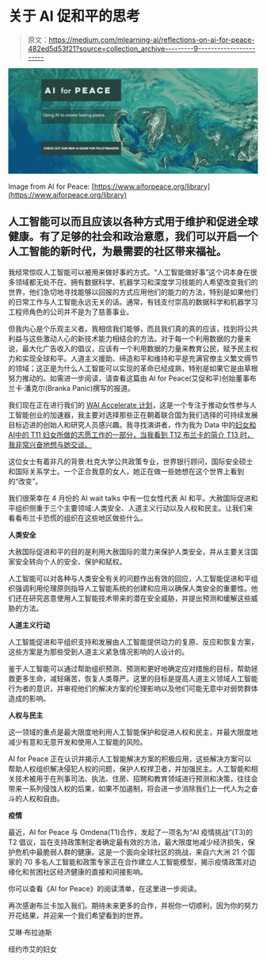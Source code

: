 # 关于 AI 促和平的思考

> 原文：<https://medium.com/mlearning-ai/reflections-on-ai-for-peace-482ed5d53f21?source=collection_archive---------9----------------------->

![](img/b6eb0047dcb4c6e5788f97c9ea93d192.png)

Image from AI for Peace: [https://www.aiforpeace.org/library](https://www.aiforpeace.org/library)

## 人工智能可以而且应该以各种方式用于维护和促进全球健康。有了足够的社会和政治意愿，我们可以开启一个人工智能的新时代，为最需要的社区带来福祉。

我经常惊叹人工智能可以被用来做好事的方式。“人工智能做好事”这个词本身在很多领域都无处不在。拥有数据科学、机器学习和深度学习技能的人希望改变我们的世界，他们急切地寻找能够以回报的方式应用他们的能力的方法，特别是如果他们的日常工作与人工智能永远无关的话。通常，有钱支付崇高的数据科学和机器学习工程师角色的公司并不是为了慈善事业。

但我内心是个乐观主义者。我相信我们能够，而且我们真的真的应该，找到将公共利益与这些激动人心的新技术能力相结合的方法。对于每一个利用数据的力量来说，最大化广告收入的倡议，应该有一个利用数据的力量来教育公民，赋予民主权力和实现全球和平。人道主义援助、缔造和平和维持和平是充满官僚主义繁文缛节的领域；这正是为什么人工智能可以实现的革命已经成熟，特别是如果它是由草根努力推动的。如需进一步阅读，请查看这篇由 AI for Peace(艾促和平)创始董事布兰卡·潘克尔(Branka Panic)撰写的报道。

我们现在正在进行我们的 [WAI Accelerate 计划](https://www.womeninai.co/waiaccelerate)，这是一个专注于推动女性参与人工智能创业的加速器，我主要对选择那些正在朝着联合国为我们选择的可持续发展目标迈进的创始人和研究人员感兴趣。我寻找演讲者，作为我为 Data 中的[妇女和 AI](https://www.womenindata.org/)[中的 T11 妇女所做的志愿工作的一部分，当我看到 T12 布兰卡的简介 T13 时，我非常兴奋地想与她交谈。](https://www.womeninai.co/)

这位女士有着非凡的背景:杜克大学公共政策专业，世界银行顾问，国际安全硕士和国际关系学士。一个正合我意的女人，她正在做一些她想在这个世界上看到的“改变”。

我们很荣幸在 4 月份的 AI wait talks 中有一位女性代表 AI 和平。大赦国际促进和平组织侧重于三个主要领域:人类安全、人道主义行动以及人权和民主。让我们来看看布兰卡恐慌的组织在这些地区做些什么。

**人类安全**

大赦国际促进和平的目的是利用大赦国际的潜力来保护人类安全，并从主要关注国家安全转向个人的安全、保护和赋权。

人工智能可以对各种与人类安全有关的问题作出有效的回应，人工智能促进和平组织强调利用伦理原则指导人工智能系统的创建和应用以确保人类安全的重要性。他们还在研究恶意使用人工智能技术带来的潜在安全威胁，并提出预测和缓解这些威胁的方法。

**人道主义行动**

人工智能促进和平组织支持和发展由人工智能提供动力的复原、反应和恢复方案，这些方案是为那些受到人道主义紧急情况影响的人设计的。

鉴于人工智能可以通过帮助组织预测、预测和更好地确定应对措施的目标，帮助拯救更多生命，减轻痛苦，恢复人类尊严。这里的目标是提高人道主义领域人工智能行为者的意识，并审视他们的解决方案的伦理影响以及他们可能无意中对弱势群体造成的影响。

**人权与民主**

这一领域的重点是最大限度地利用人工智能保护和促进人权和民主，并最大限度地减少有意和无意开发和使用人工智能的风险。

AI for Peace 正在认识并揭示人工智能解决方案的积极应用，这些解决方案可以帮助人权组织解决侵犯人权的问题，保护人权捍卫者，并加强民主。人工智能和相关技术被用于在刑事司法、执法、住房、招聘和教育领域进行预测和决策，往往会带来一系列侵蚀人权的后果，如果不加遏制，将会进一步消除我们上一代人为之奋斗的人权和自由。

**疫情**

最近，AI for Peace 与 Omdena(T1)合作，发起了一项名为“AI 疫情挑战”(T3)的 T2 倡议，旨在支持政策制定者确定最有效的方法，最大限度地减少经济损失，保护危机中最脆弱人群的健康。这是一个面向全球社区的挑战，来自六大洲 21 个国家的 70 多名人工智能和政策专家正在合作建立人工智能模型，揭示疫情政策对边缘化和贫困社区经济健康的直接和间接影响。

你可以查看《AI for Peace》的阅读清单，在这里进一步阅读。

再次感谢布兰卡加入我们。期待未来更多的合作，并祝你一切顺利，因为你的努力开花结果，并迎来一个我们希望看到的世界。

艾琳·布拉迪斯

纽约市艾的妇女